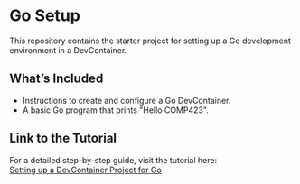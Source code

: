 # Go Setup

This repository contains the starter project for setting up a Go development environment in a DevContainer.

## What’s Included
- Instructions to create and configure a Go DevContainer.
- A basic Go program that prints "Hello COMP423".

## Link to the Tutorial
For a detailed step-by-step guide, visit the tutorial here:  
[Setting up a DevContainer Project for Go](https://kasra84.github.io/comp423-course-notes/)